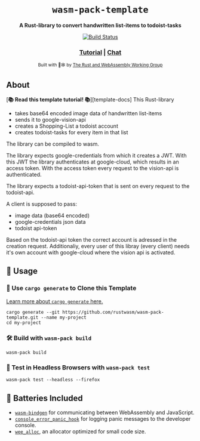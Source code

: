 <div align="center">

  <h1><code>wasm-pack-template</code></h1>

<strong>A Rust-library to convert handwritten list-items to todoist-tasks</strong>

  <p>
    <a href="https://travis-ci.org/rustwasm/wasm-pack-template"><img src="https://img.shields.io/travis/rustwasm/wasm-pack-template.svg?style=flat-square" alt="Build Status" /></a>
  </p>

  <h3>
    <a href="https://rustwasm.github.io/docs/wasm-pack/tutorials/npm-browser-packages/index.html">Tutorial</a>
    <span> | </span>
    <a href="https://discordapp.com/channels/442252698964721669/443151097398296587">Chat</a>
  </h3>

<sub>Built with 🦀🕸 by <a href="https://rustwasm.github.io/">The Rust and WebAssembly Working Group</a></sub>

</div>

## About

[**📚 Read this template tutorial! 📚**][template-docs]
This Rust-library

- takes base64 encoded image data of handwritten list-items
- sends it to google-vision-api
- creates a Shopping-List a todoist account
- creates todoist-tasks for every item in that list

The library can be compiled to wasm.

The library expects google-credentials from which it creates a JWT.
With this JWT the library authenticates at google-cloud, which results in an access token.
With the access token every request to the vision-api is authenticated.

The library expects a todoist-api-token that is sent on every request to the todoist-api.

A client is supposed to pass:

- image data (base64 encoded)
- google-credentials json data
- todoist api-token

Based on the todoist-api token the correct account is adressed in the creation request.
Additionaliy, every user of this libray (every client) needs it's own account with google-cloud where the vision api is activated.

## 🚴 Usage

### 🐑 Use `cargo generate` to Clone this Template

[Learn more about `cargo generate` here.](https://github.com/ashleygwilliams/cargo-generate)

```
cargo generate --git https://github.com/rustwasm/wasm-pack-template.git --name my-project
cd my-project
```

### 🛠️ Build with `wasm-pack build`

```
wasm-pack build
```

### 🔬 Test in Headless Browsers with `wasm-pack test`

```
wasm-pack test --headless --firefox
```

## 🔋 Batteries Included

- [`wasm-bindgen`](https://github.com/rustwasm/wasm-bindgen) for communicating
  between WebAssembly and JavaScript.
- [`console_error_panic_hook`](https://github.com/rustwasm/console_error_panic_hook)
  for logging panic messages to the developer console.
- [`wee_alloc`](https://github.com/rustwasm/wee_alloc), an allocator optimized
  for small code size.
